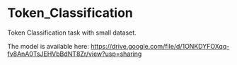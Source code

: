 # Token_Classification
Token Classification task with small dataset.

The model is available here: https://drive.google.com/file/d/1ONKDYFOXqq-fv8AnA0TsJEHVbBdNT8Zr/view?usp=sharing 
